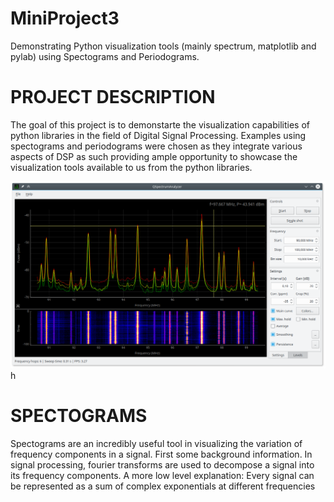 # MiniProject3
Demonstrating Python visualization tools (mainly spectrum, matplotlib and pylab) using Spectograms and Periodograms.

# PROJECT DESCRIPTION
The goal of this project is to demonstarte the visualization capabilities of python libraries in the field of Digital Signal Processing. Examples using spectograms and periodograms were chosen as they integrate various aspects of DSP as such providing ample opportunity to showcase the visualization tools available to us from the python libraries.

![Screenshot](screenshot.png)
h

# SPECTOGRAMS
Spectograms are an incredibly useful tool in visualizing the variation of frequency components in a signal. First some background information. In signal processing, fourier transforms are used to decompose a signal into its frequency components. A more low level explanation: Every signal can be represented as a sum of complex exponentials at different frequencies
